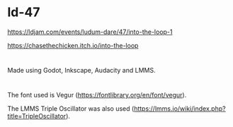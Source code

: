 # ld-47

https://ldjam.com/events/ludum-dare/47/into-the-loop-1

https://chasethechicken.itch.io/into-the-loop

#

Made using Godot, Inkscape, Audacity and LMMS.

#

The font used is Vegur (https://fontlibrary.org/en/font/vegur).

The LMMS Triple Oscillator was also used (https://lmms.io/wiki/index.php?title=TripleOscillator).
